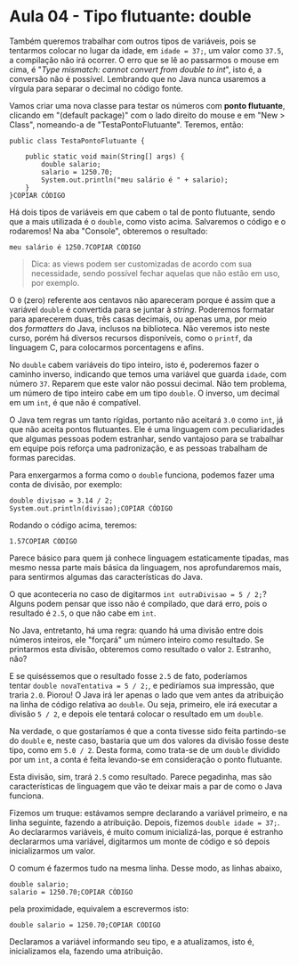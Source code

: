 # Aula 04 - Tipo flutuante: double

Também queremos trabalhar com outros tipos de variáveis, pois se tentarmos colocar no lugar da idade, em `idade = 37;`, um valor como `37.5`, a compilação não irá ocorrer. O erro que se lê ao passarmos o mouse em cima, é "*Type mismatch: cannot convert from double to int*", isto é, a conversão não é possível. Lembrando que no Java nunca usaremos a vírgula para separar o decimal no código fonte.

Vamos criar uma nova classe para testar os números com **ponto flutuante**, clicando em "(default package)" com o lado direito do mouse e em "New > Class", nomeando-a de "TestaPontoFlutuante". Teremos, então:

```
public class TestaPontoFlutuante {

    public static void main(String[] args) {
        double salario;
        salario = 1250.70;
        System.out.println("meu salário é " + salario);
    }
}COPIAR CÓDIGO
```

Há dois tipos de variáveis em que cabem o tal de ponto flutuante, sendo que a mais utilizada é o `double`, como visto acima. Salvaremos o código e o rodaremos! Na aba "Console", obteremos o resultado:

```
meu salário é 1250.7COPIAR CÓDIGO
```

> Dica: as views podem ser customizadas de acordo com sua necessidade, sendo possível fechar aquelas que não estão em uso, por exemplo.
> 

O `0` (zero) referente aos centavos não apareceram porque é assim que a variável `double` é convertida para se juntar à *string*. Poderemos formatar para aparecerem duas, três casas decimais, ou apenas uma, por meio dos *formatters* do Java, inclusos na biblioteca. Não veremos isto neste curso, porém há diversos recursos disponíveis, como o `printf`, da linguagem C, para colocarmos porcentagens e afins.

No `double` cabem variáveis do tipo inteiro, isto é, poderemos fazer o caminho inverso, indicando que temos uma variável que guarda `idade`, com número `37`. Reparem que este valor não possui decimal. Não tem problema, um número de tipo inteiro cabe em um tipo `double`. O inverso, um decimal em um `int`, é que não é compatível.

O Java tem regras um tanto rígidas, portanto não aceitará `3.0` como `int`, já que não aceita pontos flutuantes. Ele é uma linguagem com peculiaridades que algumas pessoas podem estranhar, sendo vantajoso para se trabalhar em equipe pois reforça uma padronização, e as pessoas trabalham de formas parecidas.

Para enxergarmos a forma como o `double` funciona, podemos fazer uma conta de divisão, por exemplo:

```
double divisao = 3.14 / 2;
System.out.println(divisao);COPIAR CÓDIGO
```

Rodando o código acima, teremos:

```
1.57COPIAR CÓDIGO
```

Parece básico para quem já conhece linguagem estaticamente tipadas, mas mesmo nessa parte mais básica da linguagem, nos aprofundaremos mais, para sentirmos algumas das características do Java.

O que aconteceria no caso de digitarmos `int outraDivisao = 5 / 2;`? Alguns podem pensar que isso não é compilado, que dará erro, pois o resultado é `2.5`, o que não cabe em `int`.

No Java, entretanto, há uma regra: quando há uma divisão entre dois números inteiros, ele "forçará" um número inteiro como resultado. Se printarmos esta divisão, obteremos como resultado o valor `2`. Estranho, não?

E se quiséssemos que o resultado fosse `2.5` de fato, poderíamos tentar `double novaTentativa = 5 / 2;`, e pediríamos sua impressão, que traria `2.0`. Piorou! O Java irá ler apenas o lado que vem antes da atribuição na linha de código relativa ao `double`. Ou seja, primeiro, ele irá executar a divisão `5 / 2`, e depois ele tentará colocar o resultado em um `double`.

Na verdade, o que gostaríamos é que a conta tivesse sido feita partindo-se do `double` e, neste caso, bastaria que um dos valores da divisão fosse deste tipo, como em `5.0 / 2`. Desta forma, como trata-se de um `double` dividido por um `int`, a conta é feita levando-se em consideração o ponto flutuante.

Esta divisão, sim, trará `2.5` como resultado. Parece pegadinha, mas são características de linguagem que vão te deixar mais a par de como o Java funciona.

Fizemos um truque: estávamos sempre declarando a variável primeiro, e na linha seguinte, fazendo a atribuição. Depois, fizemos `double idade = 37;`. Ao declararmos variáveis, é muito comum inicializá-las, porque é estranho declararmos uma variável, digitarmos um monte de código e só depois inicializarmos um valor.

O comum é fazermos tudo na mesma linha. Desse modo, as linhas abaixo,

```
double salario;
salario = 1250.70;COPIAR CÓDIGO
```

pela proximidade, equivalem a escrevermos isto:

```
double salario = 1250.70;COPIAR CÓDIGO
```

Declaramos a variável informando seu tipo, e a atualizamos, isto é, inicializamos ela, fazendo uma atribuição.